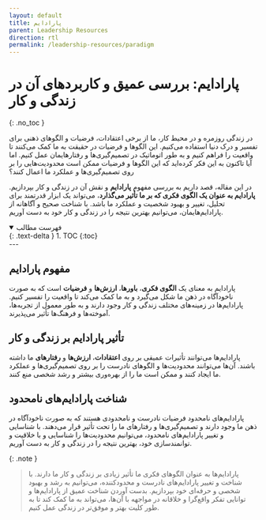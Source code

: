 ```yaml
---
layout: default
title: پارادایم
parent: Leadership Resources
direction: rtl
permalink: /leadership-resources/paradigm
---
```


# پارادایم: بررسی عمیق و کاربردهای آن در زندگی و کار
{: .no_toc }

در زندگی روزمره و در محیط کار، ما از برخی اعتقادات، فرضیات و الگوهای ذهنی برای تفسیر و درک دنیا استفاده می‌کنیم. این الگوها و فرضیات در حقیقت به ما کمک می‌کنند تا واقعیت را فراهم کنیم و به طور اتوماتیک در تصمیم‌گیری‌ها و رفتارهایمان عمل کنیم. اما آیا تاکنون به این فکر کرده‌اید که این الگوها و فرضیات ممکن است محدودیت‌هایی را بر روی تصمیم‌گیری‌ها و عملکرد ما اعمال کنند؟

در این مقاله، قصد داریم به بررسی مفهوم **پارادایم** و نقش آن در زندگی و کار بپردازیم. **پارادایم به عنوان یک الگوی فکری که بر ما تأثیر می‌گذارد**، می‌تواند یک ابزار قدرتمند برای تحلیل، تغییر و بهبود شخصیت و عملکرد ما باشد. با شناخت صحیح و آگاهانه از پارادایم‌هایمان، می‌توانیم بهترین نتیجه را در زندگی و کار خود به دست آوریم.

<details open markdown="block">
  <summary>
    فهرست مطالب
  </summary>
  {: .text-delta }
1. TOC
{:toc}
</details>
---

## مفهوم پارادایم
پارادایم به معنای یک **الگوی فکری**، **باورها**، **ارزش‌ها** و **فرضیات** است که به صورت ناخودآگاه در ذهن ما شکل می‌گیرد و به ما کمک می‌کند تا واقعیت را تفسیر کنیم. پارادایم‌ها در زمینه‌های مختلف زندگی و کار وجود دارند و به طور معمول از تجربه‌ها، آموخته‌ها و فرهنگ‌ها تأثیر می‌پذیرند.

## تأثیر پارادایم بر زندگی و کار
پارادایم‌ها می‌توانند تأثیرات عمیقی بر روی **اعتقادات**، **ارزش‌ها** و **رفتارهای** ما داشته باشند. آن‌ها می‌توانند محدودیت‌ها و الگوهای نادرست را بر روی تصمیم‌گیری‌ها و عملکرد ما ایجاد کنند و ممکن است ما را از بهره‌وری بیشتر و رشد شخصی منع کنند.

## شناخت پارادایم‌های نامحدود
پارادایم‌های نامحدود فرضیات نادرست و نامحدودی هستند که به صورت ناخودآگاه در ذهن ما وجود دارند و تصمیم‌گیری‌ها و رفتارهای ما را تحت تأثیر قرار می‌دهند. با شناسایی و تغییر پارادایم‌های نامحدود، می‌توانیم محدودیت‌ها را شناسایی و با خلاقیت و توانمندسازی خود، بهترین نتیجه را در زندگی و کار به دست آوریم.

{: .note }
> پارادایم‌ها به عنوان الگوهای فکری ما تأثیر زیادی بر زندگی و کار ما دارند. با شناخت و تغییر پارادایم‌های نادرست و محدودکننده، می‌توانیم به رشد و بهبود شخصی و حرفه‌ای خود بپردازیم. بدست آوردن شناخت عمیق از پارادایم‌ها و توانایی تفکر واقع‌گرا و خلاقانه در مواجهه با آن‌ها، می‌تواند به ما کمک کند تا به طور کلیت بهتر و موفق‌تر در زندگی عمل کنیم.

